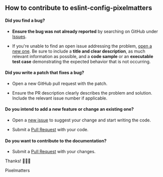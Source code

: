 ## How to contribute to eslint-config-pixelmatters

#### **Did you find a bug?**

* **Ensure the bug was not already reported** by searching on GitHub under [Issues](https://github.com/Pixelmatters/eslint-config-pixelmatters/issues).

* If you're unable to find an open issue addressing the problem, [open a new one](https://github.com/Pixelmatters/eslint-config-pixelmatters/issues/new). Be sure to include a **title and clear description**, as much relevant information as possible, and a **code sample** or an **executable test case** demonstrating the expected behavior that is not occurring.

#### **Did you write a patch that fixes a bug?**

* Open a new GitHub pull request with the patch.

* Ensure the PR description clearly describes the problem and solution. Include the relevant issue number if applicable.

#### **Do you intend to add a new feature or change an existing one?**

* Open a [new issue](https://github.com/Pixelmatters/eslint-config-pixelmatters/issues/new) to suggest your change and start writing the code.

* Submit a [Pull Request](https://github.com/Pixelmatters/eslint-config-pixelmatters/compare) with your code.

#### **Do you want to contribute to the documentation?**

* Submit a [Pull Request](https://github.com/Pixelmatters/eslint-config-pixelmatters/compare) with your changes.

Thanks! 🧡🧡🧡

Pixelmatters
